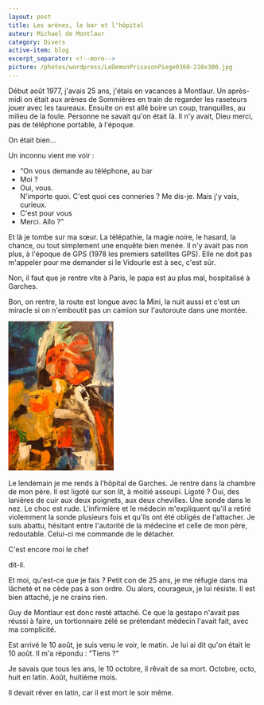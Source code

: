 ```yaml
---
layout: post
title: Les arènes, le bar et l'hôpital
auteur: Michael de Montlaur
category: Divers
active-item: blog
excerpt_separator: <!--more-->
picture: /photos/wordpress/LeDemonPrisasonPiege0360-210x300.jpg
---
```

Début août 1977, j'avais 25 ans, j'étais en vacances à Montlaur. Un après-midi on était aux arènes de Sommières en train de regarder les raseteurs jouer avec les taureaux. Ensuite on est allé boire un coup, tranquilles, au milieu de la foule. Personne ne savait qu'on était là. Il n'y avait, Dieu merci, pas de téléphone portable, à l'époque.

On était bien...

<!--more-->

Un inconnu vient me voir :  
- “On vous demande au téléphone, au bar
- Moi ?
- Oui, vous.  
N'importe quoi. C'est quoi ces conneries ? Me dis-je. Mais j'y vais, curieux.
- C'est pour vous
- Merci. Allo ?”

Et là je tombe sur ma sœur. La télépathie, la magie noire, le hasard, la chance, ou tout simplement une enquête bien menée. Il n'y avait pas non plus, à l'époque de GPS (1978 les premiers satellites GPS).
Elle ne doit pas m'appeler pour me demander si le Vidourle est à sec, c'est sûr.

Non, il faut que je rentre vite à Paris, le papa est au plus mal, hospitalisé à Garches.

Bon, on rentre, la route est longue avec la Mini, la nuit aussi et c'est un miracle si on n'emboutit pas un camion sur l'autoroute dans une montée.

<img src="/photos/wordpress/AvantlHorreur-212x300.jpg" alt="Avant l’horreur - décembre 1966">

Le lendemain je me rends à l’hôpital de Garches. Je rentre dans la chambre de mon père. Il est ligoté sur son lit, à moitié assoupi. Ligoté ? Oui, des lanières de cuir aux deux poignets, aux deux chevilles. Une sonde dans le nez. Le choc est rude. L'infirmière et le médecin m'expliquent qu'il a retiré violemment la sonde plusieurs fois et qu'ils ont été obligés de l'attacher. Je suis abattu, hésitant entre l'autorité de la médecine et celle de mon père, redoutable. Celui-ci me commande de le détacher.

>
C'est encore moi le chef
>
dit-il.

Et moi, qu'est-ce que je fais ? Petit con de 25 ans, je me réfugie dans ma lâcheté et ne cède pas à son ordre. Ou alors, courageux, je lui résiste. Il est bien attaché, je ne crains rien.

Guy de Montlaur est donc resté attaché. Ce que la gestapo n'avait pas réussi à faire, un tortionnaire zélé se prétendant médecin l'avait fait, avec ma complicité.

Est arrivé le 10 août, je suis venu le voir, le matin. Je lui ai dit qu'on était le 10 août. Il m'a répondu : "Tiens ?"

Je savais que tous les ans, le 10 octobre, il rêvait de sa mort. Octobre, octo, huit en latin. Août, huitième mois.

Il devait rêver en latin, car il est mort le soir même.
